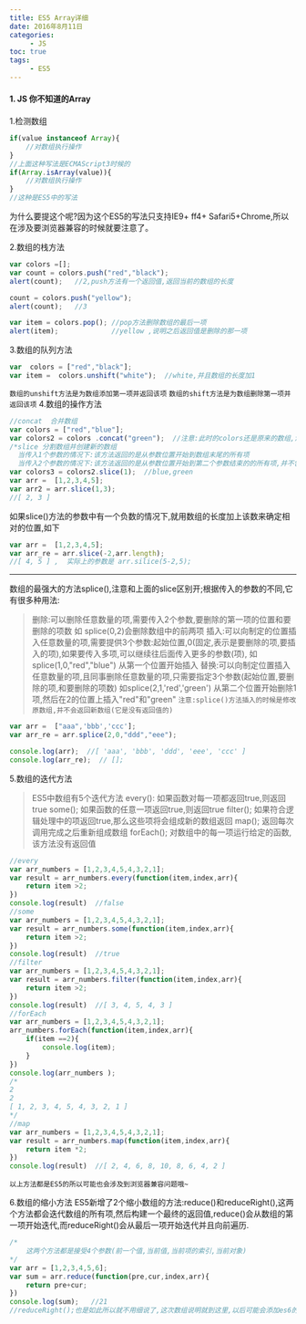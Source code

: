 ```yaml
---
title: ES5 Array详细 
date: 2016年8月11日
categories: 
     - JS   
toc: true
tags: 
     - ES5
---
```


#### 1. JS 你不知道的Array
1.检测数组
``` js
if(value instanceof Array){
	//对数组执行操作
}
//上面这种写法是ECMAScript3时候的
if(Array.isArray(value)){
	//对数组执行操作
}
//这种是ES5中的写法
```
为什么要提这个呢?因为这个ES5的写法只支持IE9+ ff4+ Safari5+Chrome,所以在涉及要浏览器兼容的时候就要注意了。
<!-- more -->
2.数组的栈方法
``` js
var colors =[];
var count = colors.push("red","black");
alert(count);   //2,push方法有一个返回值,返回当前的数组的长度

count = colors.push("yellow");
alert(count);   //3

var item = colors.pop(); //pop方法删除数组的最后一项
alert(item);             //yellow ,说明之后返回值是删除的那一项
```
3.数组的队列方法
``` js
var  colors = ["red","black"];
var item =  colors.unshift("white");  //white,并且数组的长度加1

```
`数组的unshift方法是为数组添加第一项并返回该项` `数组的shift方法是为数组删除第一项并返回该项`
4.数组的操作方法
```js
//concat  合并数组
var colors = ["red","blue"];
var colors2 = colors .concat("green");  //注意:此时的colors还是原来的数组,没有改变
/*slice 分割数组并创建新的数组
  当传入1个参数的情况下:该方法返回的是从参数位置开始到数组末尾的所有项
  当传入2个参数的情况下:该方法返回的是从参数位置开始到第二个参数结束的的所有项,并不包括结束的位置项*/
var colors3 = colors2.slice(1);  //blue,green
var arr =  [1,2,3,4,5];
var arr2 = arr.slice(1,3);   
//[ 2, 3 ]
```
如果slice()方法的参数中有一个负数的情况下,就用数组的长度加上该数来确定相对的位置,如下
```js
var arr =  [1,2,3,4,5];
var arr_re = arr.slice(-2,arr.length);
//[ 4, 5 ] ,  实际上的参数是 arr.silice(5-2,5);
```
-------

数组的最强大的方法splice(),注意和上面的slice区别开;根据传入的参数的不同,它有很多种用法:
>删除:可以删除任意数量的项,需要传入2个参数,要删除的第一项的位置和要删除的项数
>如 splice(0,2)会删除数组中的前两项
>插入:可以向制定的位置插入任意数量的项,需要提供3个参数:起始位置,0(固定,表示是要删除的项,要插入的项),如果要传入多项,可以继续往后面传入更多的参数(项),
>如splice(1,0,"red","blue")   从第一个位置开始插入
>替换:可以向制定位置插入任意数量的项,且同事删除任意数量的项,只需要指定3个参数(起始位置,要删除的项,和要删除的项数)
>如splice(2,1,'red','green')   从第二个位置开始删除1项,然后在2的位置上插入"red"和"green"
`注意:splice()方法插入的时候是修改原数组,并不会返回新数组(它是没有返回值的)`
```js
var arr =  ["aaa",'bbb','ccc'];
var arr_re = arr.splice(2,0,"ddd","eee");

console.log(arr);  //[ 'aaa', 'bbb', 'ddd', 'eee', 'ccc' ]
console.log(arr_re);  // [];
```

5.数组的迭代方法
>ES5中数组有5个迭代方法
>every(): 如果函数对每一项都返回true,则返回true
>some(); 如果函数的任意一项返回true,则返回true
>filter(); 如果符合逻辑处理中的项返回true,那么这些项将会组成新的数组返回
>map(); 返回每次调用完成之后重新组成数组
>forEach(); 对数组中的每一项运行给定的函数,该方法没有返回值

```js
//every
var arr_numbers = [1,2,3,4,5,4,3,2,1];
var result = arr_numbers.every(function(item,index,arr){
	return item >2;
})
console.log(result)  //false 
//some
var arr_numbers = [1,2,3,4,5,4,3,2,1];
var result = arr_numbers.some(function(item,index,arr){
	return item >2;
})
console.log(result)  //true
//filter
var arr_numbers = [1,2,3,4,5,4,3,2,1];
var result = arr_numbers.filter(function(item,index,arr){
	return item >2;
})
console.log(result)  //[ 3, 4, 5, 4, 3 ]
//forEach
var arr_numbers = [1,2,3,4,5,4,3,2,1];
arr_numbers.forEach(function(item,index,arr){
    if(item ==2){
        console.log(item);
    }
})
console.log(arr_numbers );
/*
2
2
[ 1, 2, 3, 4, 5, 4, 3, 2, 1 ]
*/
//map
var arr_numbers = [1,2,3,4,5,4,3,2,1];
var result = arr_numbers.map(function(item,index,arr){
	return item *2;
})
console.log(result)  //[ 2, 4, 6, 8, 10, 8, 6, 4, 2 ]
```
`以上方法都是ES5的所以可能也会涉及到浏览器兼容问题哦~`

6.数组的缩小方法
ES5新增了2个缩小数组的方法:reduce()和reduceRight(),这两个方法都会迭代数组的所有项,然后构建一个最终的返回值,reduce()会从数组的第一项开始迭代,而reduceRight()会从最后一项开始迭代并且向前遍历.
```js
/*
	这两个方法都是接受4个参数(前一个值,当前值,当前项的索引,当前对象)
*/
var arr = [1,2,3,4,5,6];
var sum = arr.reduce(function(pre,cur,index,arr){
	return pre+cur;
}) 
console.log(sum);   //21
//reduceRight();也是如此所以就不用细说了,这次数组说明就到这里,以后可能会添加es6的数组的扩展哦~~欢迎阅读
```
